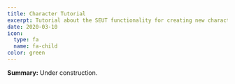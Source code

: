 ```yaml
---
title: Character Tutorial
excerpt: Tutorial about the SEUT functionality for creating new character models.
date: 2020-03-10
icon:
  type: fa
  name: fa-child
color: green
---
```

**Summary:** Under construction.